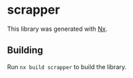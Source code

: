 # scrapper

This library was generated with [Nx](https://nx.dev).

## Building

Run `nx build scrapper` to build the library.
